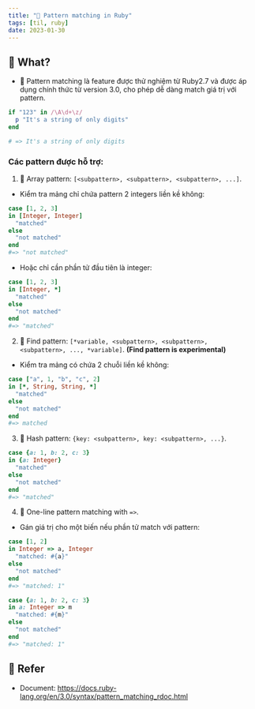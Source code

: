 ```yaml
---
title: "🌱 Pattern matching in Ruby"
tags: [til, ruby]
date: 2023-01-30
---
```


## 🌿 What?

- 🌱 Pattern matching là feature được thử nghiệm từ Ruby2.7 và được áp dụng chính thức từ version 3.0, cho phép dễ dàng match giá trị với pattern.

```ruby
if "123" in /\A\d+\z/
  p "It's a string of only digits"
end

# => It's a string of only digits
```

### Các pattern được hỗ trợ:
1. 🌱 Array pattern: `[<subpattern>, <subpattern>, <subpattern>, ...]`.

- Kiểm tra mảng chỉ chứa pattern 2 integers liền kề không:

```ruby
case [1, 2, 3]
in [Integer, Integer]
  "matched"
else
  "not matched"
end
#=> "not matched"
```

- Hoặc chỉ cần phần tử đầu tiên là integer:

```ruby
case [1, 2, 3]
in [Integer, *]
  "matched"
else
  "not matched"
end
#=> "matched"
```

2. 🌱 Find pattern: `[*variable, <subpattern>, <subpattern>, <subpattern>, ..., *variable]`. **(Find pattern is experimental)**

- Kiểm tra mảng có chứa 2 chuỗi liền kề không:

```ruby
case ["a", 1, "b", "c", 2]
in [*, String, String, *]
  "matched"
else
  "not matched"
end
#=> matched
```

3. 🌱 Hash pattern: `{key: <subpattern>, key: <subpattern>, ...}`.

```ruby
case {a: 1, b: 2, c: 3}
in {a: Integer}
  "matched"
else
  "not matched"
end
#=> "matched"
```

4. 🌱 One-line pattern matching with `=>`.

- Gán giá trị cho một biến nếu phần tử match với pattern:

```ruby
case [1, 2]
in Integer => a, Integer
  "matched: #{a}"
else
  "not matched"
end
#=> "matched: 1"

case {a: 1, b: 2, c: 3}
in a: Integer => m
  "matched: #{m}"
else
  "not matched"
end
#=> "matched: 1"
```

## 🌿 Refer 
- Document: https://docs.ruby-lang.org/en/3.0/syntax/pattern_matching_rdoc.html